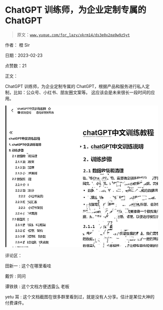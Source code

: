 # ChatGPT 训练师，为企业定制专属的 ChatGPT

> 原文：[`www.yuque.com/for_lazy/xkrm14/ds3e0x2qa9w9z5yt`](https://www.yuque.com/for_lazy/xkrm14/ds3e0x2qa9w9z5yt)

作者： 橙 Sir

日期：2023-02-23

点赞数：21

正文：

ChatGPT 训练师，为企业定制专属的 ChatGPT，根据产品和服务进行私人定制，比如：公众号、小红书、朋友圈文案等。 这应该会是未来很长一段时间的应用。

![](img/0bfdc864915577f4a9b9442f8f479bee.png)  

评论区：

田新一 : 这个在哪里看哇

戴忻 : 同问

谭铁铁 : 这个文档方便透露么 老板

yetu 耳 : 这个文档截图在很多群里看到过，就是没有人分享。估计是某位大神的付费课件。



